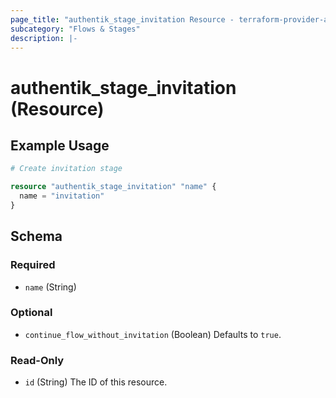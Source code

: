 ```yaml
---
page_title: "authentik_stage_invitation Resource - terraform-provider-authentik"
subcategory: "Flows & Stages"
description: |-
---
```


# authentik_stage_invitation (Resource)

## Example Usage

```terraform
# Create invitation stage

resource "authentik_stage_invitation" "name" {
  name = "invitation"
}
```

<!-- schema generated by tfplugindocs -->
## Schema

### Required

- `name` (String)

### Optional

- `continue_flow_without_invitation` (Boolean) Defaults to `true`.

### Read-Only

- `id` (String) The ID of this resource.

